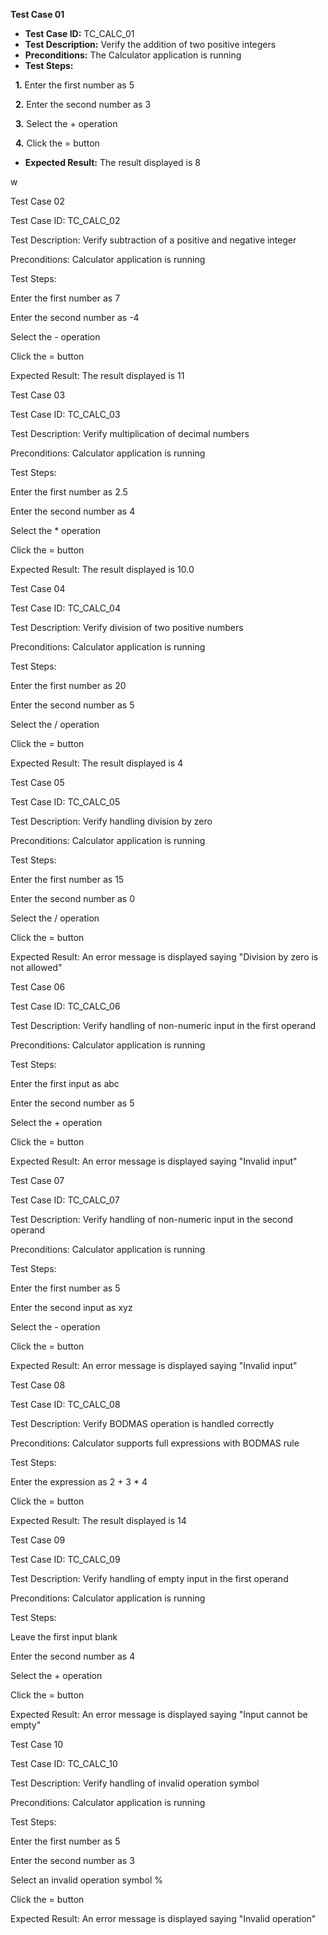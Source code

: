 **Test Case 01**

* **Test Case ID:** TC\_CALC\_01
* **Test Description:** Verify the addition of two positive integers
* **Preconditions:** The Calculator application is running
* **Test Steps:**

&nbsp;  **1.** Enter the first number as 5

&nbsp;  **2.** Enter the second number as 3

&nbsp;  **3.** Select the + operation

&nbsp;  **4.** Click the = button

* **Expected Result:** The result displayed is 8

w

Test Case 02

Test Case ID: TC\_CALC\_02



Test Description: Verify subtraction of a positive and negative integer



Preconditions: Calculator application is running



Test Steps:



Enter the first number as 7



Enter the second number as -4



Select the - operation



Click the = button



Expected Result: The result displayed is 11



Test Case 03

Test Case ID: TC\_CALC\_03



Test Description: Verify multiplication of decimal numbers



Preconditions: Calculator application is running



Test Steps:



Enter the first number as 2.5



Enter the second number as 4



Select the \* operation



Click the = button



Expected Result: The result displayed is 10.0



Test Case 04

Test Case ID: TC\_CALC\_04



Test Description: Verify division of two positive numbers



Preconditions: Calculator application is running



Test Steps:



Enter the first number as 20



Enter the second number as 5



Select the / operation



Click the = button



Expected Result: The result displayed is 4



Test Case 05

Test Case ID: TC\_CALC\_05



Test Description: Verify handling division by zero



Preconditions: Calculator application is running



Test Steps:



Enter the first number as 15



Enter the second number as 0



Select the / operation



Click the = button



Expected Result: An error message is displayed saying "Division by zero is not allowed"



Test Case 06

Test Case ID: TC\_CALC\_06



Test Description: Verify handling of non-numeric input in the first operand



Preconditions: Calculator application is running



Test Steps:



Enter the first input as abc



Enter the second number as 5



Select the + operation



Click the = button



Expected Result: An error message is displayed saying "Invalid input"



Test Case 07

Test Case ID: TC\_CALC\_07



Test Description: Verify handling of non-numeric input in the second operand



Preconditions: Calculator application is running



Test Steps:



Enter the first number as 5



Enter the second input as xyz



Select the - operation



Click the = button



Expected Result: An error message is displayed saying "Invalid input"



Test Case 08

Test Case ID: TC\_CALC\_08



Test Description: Verify BODMAS operation is handled correctly



Preconditions: Calculator supports full expressions with BODMAS rule



Test Steps:



Enter the expression as 2 + 3 \* 4



Click the = button



Expected Result: The result displayed is 14



Test Case 09

Test Case ID: TC\_CALC\_09



Test Description: Verify handling of empty input in the first operand



Preconditions: Calculator application is running



Test Steps:



Leave the first input blank



Enter the second number as 4



Select the + operation



Click the = button



Expected Result: An error message is displayed saying "Input cannot be empty"



Test Case 10

Test Case ID: TC\_CALC\_10



Test Description: Verify handling of invalid operation symbol



Preconditions: Calculator application is running



Test Steps:



Enter the first number as 5



Enter the second number as 3



Select an invalid operation symbol %



Click the = button



Expected Result: An error message is displayed saying "Invalid operation"

